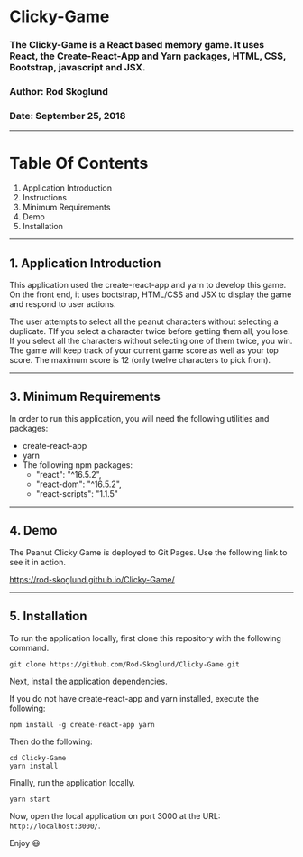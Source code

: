 # **Clicky-Game**
### The Clicky-Game is a React based memory game. It uses React, the Create-React-App and Yarn packages, HTML, CSS, Bootstrap, javascript and JSX.
### Author: Rod Skoglund
### Date: September 25, 2018

----------------

# **Table Of Contents**
1. Application Introduction
2. Instructions
3. Minimum Requirements
4. Demo
5. Installation

----------------

## **1. Application Introduction**
This application used the create-react-app and yarn to develop this game. On the front end, it uses bootstrap, HTML/CSS and JSX to display the game and respond to user actions. 

The user attempts to select all the peanut characters without selecting a duplicate. TIf you select a character twice before getting them all, you lose. If you select all the characters without selecting one of them twice, you win. The game will keep track of your current game score as well as your top score. The maximum score is 12 (only twelve characters to pick from). 

----------------

## **3. Minimum Requirements**
In order to run this application, you will need the following utilities and packages:
 * create-react-app 
 * yarn
 * The following npm packages:
     * "react": "^16.5.2",
     * "react-dom": "^16.5.2",
     * "react-scripts": "1.1.5"

----------------

## **4. Demo**

The Peanut Clicky Game is deployed to Git Pages. Use the following link to see it in action.

https://rod-skoglund.github.io/Clicky-Game/

----------------

## **5. Installation**

To run the application locally, first clone this repository with the following command.

	git clone https://github.com/Rod-Skoglund/Clicky-Game.git
	
Next, install the application dependencies.

  If you do not have create-react-app and yarn installed, execute the following:
  
    npm install -g create-react-app yarn

  Then do the following:

	cd Clicky-Game
	yarn install

Finally, run the application locally.

	yarn start
	
Now, open the local application on port 3000 at the URL: `http://localhost:3000/`.

Enjoy :smiley: 